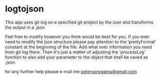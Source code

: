 # logtojson

This app uses git log on a specified git project by the user and transforms the output in a .json

Feel free to modify however you think would be best for you.
If you ever need to modify the json structure please pay attention to the 'prettyFormat' constant at the beginning of the file. Add what ever information you need from git log there. Then it's just a matter of adjusting the 'processLog' function to also add your parameter to the object that shall be saved as .json.

for any further help please e-mail me petersonvgama@gmail.com
